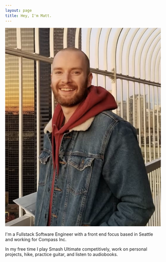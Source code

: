 ```yaml
---
layout: page
title: Hey, I'm Matt.
---
```


![](img/profile.png)

I'm a Fullstack Software Engineer with a front end focus based in Seattle and working for Compass Inc.

In my free time I play Smash Ultimate competitively, work on personal projects, hike, practice guitar, and listen to audiobooks.